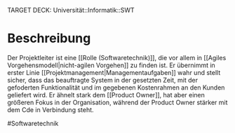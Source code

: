 TARGET DECK: Universität::Informatik::SWT

# Beschreibung
Der Projektleiter ist eine [[Rolle (Softwaretechnik)]], die vor allem in [[Agiles Vorgehensmodell|nicht-agilen Vorgehen]] zu finden ist. Er übernimmt in erster Linie [[Projektmanagement|Managementaufgaben]] wahr und stellt sicher, dass das beauftragte System in der gesetzten Zeit, mit der gefoderten Funktionalität und im gegebenen Kostenrahmen an den Kunden geliefert wird.
Er ähnelt stark dem [[Product Owner]], hat aber einen größeren Fokus in der Organisation, während der Product Owner stärker mit dem Cde in Verbindung steht.

#Softwaretechnik 